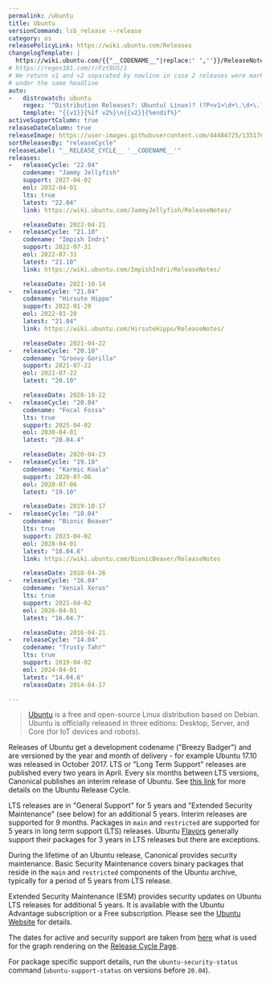 ```yaml
---
permalink: /ubuntu
title: Ubuntu
versionCommand: lsb_release --release
category: os
releasePolicyLink: https://wiki.ubuntu.com/Releases
changelogTemplate: |
  https://wiki.ubuntu.com/{{"__CODENAME__"|replace:' ',''}}/ReleaseNotes/ChangeSummary/__LATEST__/
# https://regex101.com/r/Fzt9US/1
# We return v1 and v2 separated by newline in case 2 releases were marked
# under the same headline
auto:
-   distrowatch: ubuntu
    regex: '^Distribution Releases?: Ubuntu( Linux)? (?P<v1>\d+\.\d+\.?\d+)(, (?P<v2>\d+\.\d+\.?\d+))?( LTS|, Kubuntu.*)?$'
    template: "{{v1}}{%if v2%}\n{{v2}}{%endif%}"
activeSupportColumn: true
releaseDateColumn: true
releaseImage: https://user-images.githubusercontent.com/44484725/135176160-a1d5dd88-fc56-44ee-9ce8-98d52a41da2b.png
sortReleasesBy: "releaseCycle"
releaseLabel: "__RELEASE_CYCLE__ '__CODENAME__'"
releases:
-   releaseCycle: "22.04"
    codename: "Jammy Jellyfish"
    support: 2027-04-02
    eol: 2032-04-01
    lts: true
    latest: "22.04"
    link: https://wiki.ubuntu.com/JammyJellyfish/ReleaseNotes/

    releaseDate: 2022-04-21
-   releaseCycle: "21.10"
    codename: "Impish Indri"
    support: 2022-07-31
    eol: 2022-07-31
    latest: "21.10"
    link: https://wiki.ubuntu.com/ImpishIndri/ReleaseNotes/

    releaseDate: 2021-10-14
-   releaseCycle: "21.04"
    codename: "Hirsute Hippo"
    support: 2022-01-20
    eol: 2022-01-20
    latest: "21.04"
    link: https://wiki.ubuntu.com/HirsuteHippo/ReleaseNotes/

    releaseDate: 2021-04-22
-   releaseCycle: "20.10"
    codename: "Groovy Gorilla"
    support: 2021-07-22
    eol: 2021-07-22
    latest: "20.10"

    releaseDate: 2020-10-22
-   releaseCycle: "20.04"
    codename: "Focal Fossa"
    lts: true
    support: 2025-04-02
    eol: 2030-04-01
    latest: "20.04.4"

    releaseDate: 2020-04-23
-   releaseCycle: "19.10"
    codename: "Karmic Koala"
    support: 2020-07-06
    eol: 2020-07-06
    latest: "19.10"

    releaseDate: 2019-10-17
-   releaseCycle: "18.04"
    codename: "Bionic Beaver"
    lts: true
    support: 2023-04-02
    eol: 2028-04-01
    latest: "18.04.6"
    link: https://wiki.ubuntu.com/BionicBeaver/ReleaseNotes

    releaseDate: 2018-04-26
-   releaseCycle: "16.04"
    codename: "Xenial Xerus"
    lts: true
    support: 2021-04-02
    eol: 2026-04-01
    latest: "16.04.7"

    releaseDate: 2016-04-21
-   releaseCycle: "14.04"
    codename: "Trusty Tahr"
    lts: true
    support: 2019-04-02
    eol: 2024-04-01
    latest: "14.04.6"
    releaseDate: 2014-04-17

---
```


>[Ubuntu](https://ubuntu.com) is a free and open-source Linux distribution based on Debian. Ubuntu is officially released in three editions: Desktop, Server, and Core (for IoT devices and robots).

Releases of Ubuntu get a development codename ("Breezy Badger") and are versioned by the year and month of delivery - for example Ubuntu 17.10 was released in October 2017. LTS or "Long Term Support" releases are published every two years in April. Every six months between LTS versions, Canonical publishes an interim release of Ubuntu. See [this link](https://www.ubuntu.com/about/release-cycle) for more details on the Ubuntu Release Cycle.

LTS releases are in "General Support" for 5 years and "Extended Security Maintenance" (see below) for an additional 5 years. Interim releases are supported for 9 months. Packages in `main` and `restricted` are supported for 5 years in long term support (LTS) releases. Ubuntu [Flavors](https://wiki.ubuntu.com/UbuntuFlavors) generally support their packages for 3 years in LTS releases but there are exceptions.

During the lifetime of an Ubuntu release, Canonical provides security maintenance. Basic Security Maintenance covers binary packages that reside in the `main` and `restricted` components of the Ubuntu archive, typically for a period of 5 years from LTS release.

Extended Security Maintenance (ESM) provides security updates on Ubuntu LTS releases for additional 5 years. It is available with the Ubuntu Advantage subscription or a Free subscription. Please see the [Ubuntu Website]({{page.link}}) for details.

The dates for active and security support are taken from [here](https://github.com/canonical-web-and-design/ubuntu.com/blob/master/static/js/src/chart-data.js) what is used for the graph rendering on the [Release Cycle Page](https://www.ubuntu.com/about/release-cycle).

For package specific support details, run the `ubuntu-security-status` command (`ubuntu-support-status` on versions before `20.04`).
